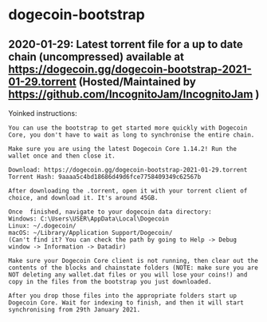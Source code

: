 # dogecoin-bootstrap

## 2020-01-29: Latest torrent file for a up to date chain (uncompressed) available at https://dogecoin.gg/dogecoin-bootstrap-2021-01-29.torrent (Hosted/Maintained by https://github.com/IncognitoJam/IncognitoJam )

Yoinked instructions:
```
You can use the bootstrap to get started more quickly with Dogecoin Core, you don't have to wait as long to synchronise the entire chain.

Make sure you are using the latest Dogecoin Core 1.14.2! Run the wallet once and then close it.

Download: https://dogecoin.gg/dogecoin-bootstrap-2021-01-29.torrent
Torrent Hash: 9aaaa5c4bd18686d49d6fce7758409349c62567b

After downloading the .torrent, open it with your torrent client of choice, and download it. It's around 45GB.

Once  finished, navigate to your dogecoin data directory:
Windows: C:\Users\USER\AppData\Local\Dogecoin
Linux: ~/.dogecoin/
macOS: ~/Library/Application Support/Dogecoin/
(Can't find it? You can check the path by going to Help -> Debug window -> Information -> Datadir)

Make sure your Dogecoin Core client is not running, then clear out the contents of the blocks and chainstate folders (NOTE: make sure you are NOT deleting any wallet.dat files or you will lose your coins!) and copy in the files from the bootstrap you just downloaded. 

After you drop those files into the appropriate folders start up Dogecoin Core. Wait for indexing to finish, and then it will start synchronising from 29th January 2021.
```
